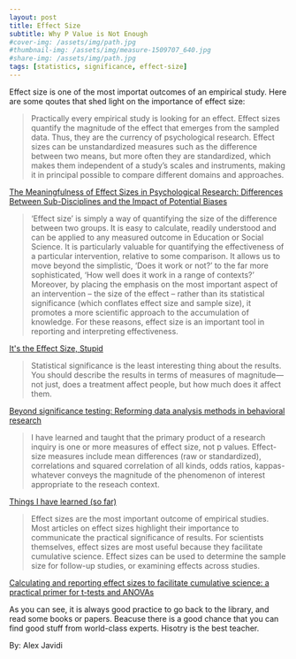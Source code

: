 ```yaml
---
layout: post
title: Effect Size
subtitle: Why P Value is Not Enough
#cover-img: /assets/img/path.jpg
#thumbnail-img: /assets/img/measure-1509707_640.jpg
#share-img: /assets/img/path.jpg
tags: [statistics, significance, effect-size]
---
```


Effect size is one of the most importat outcomes of an empirical study. Here are some qoutes that shed light on the importance of effect size:

> Practically every empirical study is looking for an effect. Effect sizes quantify the magnitude of the effect that emerges from the sampled data. Thus, they are the currency of psychological research. Effect sizes can be unstandardized measures such as the difference between two means, but more often they are standardized, which makes them independent of a study’s scales and instruments, making it in principal possible to compare different domains and approaches.

[The Meaningfulness of Effect Sizes in Psychological Research: Differences Between Sub-Disciplines and the Impact of Potential Biases
](https://www.frontiersin.org/articles/10.3389/fpsyg.2019.00813/full)


> ‘Effect size’ is simply a way of quantifying the size of the difference between 
two groups. It is easy to calculate, readily understood and can be applied to any 
measured outcome in Education or Social Science. It is particularly valuable for
quantifying the effectiveness of a particular intervention, relative to some comparison.
It allows us to move beyond the simplistic, ‘Does it work or not?’ to the far more 
sophisticated, ‘How well does it work in a range of contexts?’ Moreover, by placing 
the emphasis on the most important aspect of an intervention – the size of the effect – 
rather than its statistical significance (which conflates effect size and sample size), it 
promotes a more scientific approach to the accumulation of knowledge. For these 
reasons, effect size is an important tool in reporting and interpreting effectiveness.

[It's the Effect Size, Stupid](https://f.hubspotusercontent30.net/hubfs/5191137/attachments/ebe/ESguide.pdf)

> Statistical significance is the least interesting thing about the results. You should describe the results in terms of measures of magnitude—not just, does a treatment affect people, but how much does it affect them.
 
 [Beyond significance testing: Reforming data analysis methods in behavioral research](https://psycnet.apa.org/record/2004-13019-000)

> I have learned and taught that the primary product of a research inquiry is one or more measures of effect size, not p values. Effect-size measures include mean differences (raw or standardized), correlations and squared correlation of all kinds, odds ratios, kappas-whatever conveys the magnitude of the phenomenon of interest appropriate to the reseach context.

[Things I have learned (so far)](https://tech.me.holycross.edu/files/2015/03/Cohen_1990.pdf)

> Effect sizes are the most important outcome of empirical studies. Most articles on effect sizes highlight their importance to communicate the practical significance of results. For scientists themselves, effect sizes are most useful because they facilitate cumulative science. Effect sizes can be used to determine the sample size for follow-up studies, or examining effects across studies.
 
 [Calculating and reporting effect sizes to facilitate cumulative science: a practical primer for t-tests and ANOVAs](https://www.ncbi.nlm.nih.gov/pmc/articles/PMC3840331/)


 As you can see, it is always good practice to go back to the library, and read some books or papers. Beacuse there is a good chance that you can find good stuff from world-class experts. Hisotry is the best teacher.

 By: Alex Javidi